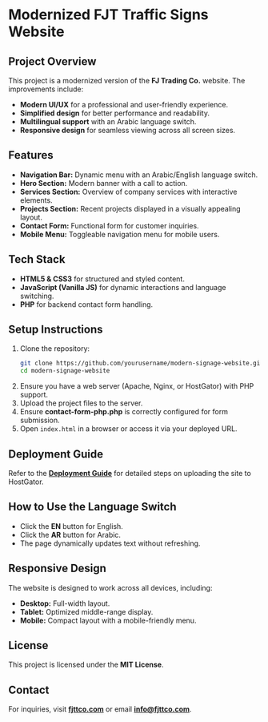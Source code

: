 # Modernized FJT Traffic Signs Website

## Project Overview
This project is a modernized version of the **FJ Trading Co.** website. The improvements include:
- **Modern UI/UX** for a professional and user-friendly experience.
- **Simplified design** for better performance and readability.
- **Multilingual support** with an Arabic language switch.
- **Responsive design** for seamless viewing across all screen sizes.

## Features
- **Navigation Bar:** Dynamic menu with an Arabic/English language switch.
- **Hero Section:** Modern banner with a call to action.
- **Services Section:** Overview of company services with interactive elements.
- **Projects Section:** Recent projects displayed in a visually appealing layout.
- **Contact Form:** Functional form for customer inquiries.
- **Mobile Menu:** Toggleable navigation menu for mobile users.

## Tech Stack
- **HTML5 & CSS3** for structured and styled content.
- **JavaScript (Vanilla JS)** for dynamic interactions and language switching.
- **PHP** for backend contact form handling.

## Setup Instructions
1. Clone the repository:
   ```bash
   git clone https://github.com/yourusername/modern-signage-website.git
   cd modern-signage-website
   ```
2. Ensure you have a web server (Apache, Nginx, or HostGator) with PHP support.
3. Upload the project files to the server.
4. Ensure **contact-form-php.php** is correctly configured for form submission.
5. Open `index.html` in a browser or access it via your deployed URL.

## Deployment Guide
Refer to the **[Deployment Guide](deployment-guide.md)** for detailed steps on uploading the site to HostGator.

## How to Use the Language Switch
- Click the **EN** button for English.
- Click the **AR** button for Arabic.
- The page dynamically updates text without refreshing.

## Responsive Design
The website is designed to work across all devices, including:
- **Desktop:** Full-width layout.
- **Tablet:** Optimized middle-range display.
- **Mobile:** Compact layout with a mobile-friendly menu.

## License
This project is licensed under the **MIT License**.

## Contact
For inquiries, visit **[fjttco.com](https://fjttco.com/index.html)** or email **info@fjttco.com**.

